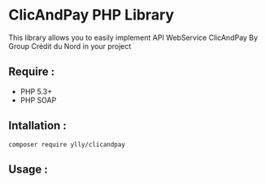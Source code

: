 # ClicAndPay PHP Library

This library allows you to easily implement API WebService ClicAndPay By Group Crédit du Nord in your project

## Require :

- PHP 5.3+
- PHP SOAP

## Intallation : 

```
composer require ylly/clicandpay
```

## Usage : 


